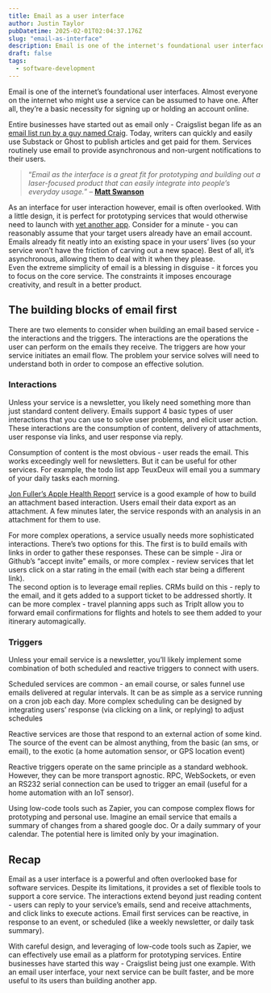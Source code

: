 ```yaml
---
title: Email as a user interface
author: Justin Taylor
pubDatetime: 2025-02-01T02:04:37.176Z
slug: "email-as-interface"
description: Email is one of the internet's foundational user interfaces. Almost everyone on the internet who might use a service can be assumed to have one. As an interface for user interaction however, email is often overlooked.
draft: false
tags:
  - software-development
---
```


Email is one of the internet’s foundational user interfaces. Almost everyone on the internet who might use a service can be assumed to have one. After all, they’re a basic necessity for signing up or holding an account online.

Entire businesses have started out as email only - Craigslist began life as an [email list run by a guy named Craig](https://www.craigslist.org/about/mission_and_history). Today, writers can quickly and easily use Substack or Ghost to publish articles and get paid for them. Services routinely use email to provide asynchronous and non-urgent notifications to their users.

> “_Email as the interface is a great fit for prototyping and building out a laser-focused product that can easily integrate into people’s everyday usage._”
> – **[Matt Swanson](https://mdswanson.com/blog/2013/07/21/email-as-the-interface.html)**

As an interface for user interaction however, email is often overlooked. With a little design, it is perfect for prototyping services that would otherwise need to launch with [yet another app](https://sjustintaylor.me/app-not-required/). Consider for a minute - you can reasonably assume that your target users already have an email account. Emails already fit neatly into an existing space in your users’ lives (so your service won’t have the friction of carving out a new space). Best of all, it’s asynchronous, allowing them to deal with it when they please.  
Even the extreme simplicity of email is a blessing in disguise - it forces you to focus on the core service. The constraints it imposes encourage creativity, and result in a better product.

## The building blocks of email first

There are two elements to consider when building an email based service - the interactions and the triggers. The interactions are the operations the user can perform on the emails they receive. The triggers are how your service initiates an email flow. The problem your service solves will need to understand both in order to compose an effective solution.

### Interactions

Unless your service is a newsletter, you likely need something more than just standard content delivery. Emails support 4 basic types of user interactions that you can use to solve user problems, and elicit user action. These interactions are the consumption of content, delivery of attachments, user response via links, and user response via reply.

Consumption of content is the most obvious - user reads the email. This works exceedingly well for newsletters. But it can be useful for other services. For example, the todo list app TeuxDeux will email you a summary of your daily tasks each morning.

[Jon Fuller’s Apple Health Report](https://sep.com/blog/emaii-a-different-kind-of-user-interface/) service is a good example of how to build an attachment based interaction. Users email their data export as an attachment. A few minutes later, the service responds with an analysis in an attachment for them to use.

For more complex operations, a service usually needs more sophisticated interactions. There’s two options for this. The first is to build emails with links in order to gather these responses. These can be simple - Jira or Github’s “accept invite” emails, or more complex - review services that let users click on a star rating in the email (with each star being a different link).  
The second option is to leverage email replies. CRMs build on this - reply to the email, and it gets added to a support ticket to be addressed shortly. It can be more complex - travel planning apps such as TripIt allow you to forward email confirmations for flights and hotels to see them added to your itinerary automagically.

### Triggers

Unless your email service is a newsletter, you’ll likely implement some combination of both scheduled and reactive triggers to connect with users.

Scheduled services are common - an email course, or sales funnel use emails delivered at regular intervals. It can be as simple as a service running on a cron job each day. More complex scheduling can be designed by integrating users’ response (via clicking on a link, or replying) to adjust schedules

Reactive services are those that respond to an external action of some kind. The source of the event can be almost anything, from the basic (an sms, or email), to the exotic (a home automation sensor, or GPS location event)

Reactive triggers operate on the same principle as a standard webhook. However, they can be more transport agnostic. RPC, WebSockets, or even an RS232 serial connection can be used to trigger an email (useful for a home automation with an IoT sensor).

Using low-code tools such as Zapier, you can compose complex flows for prototyping and personal use. Imagine an email service that emails a summary of changes from a shared google doc. Or a daily summary of your calendar. The potential here is limited only by your imagination.

## Recap

Email as a user interface is a powerful and often overlooked base for software services. Despite its limitations, it provides a set of flexible tools to support a core service. The interactions extend beyond just reading content - users can reply to your service’s emails, send and receive attachments, and click links to execute actions. Email first services can be reactive, in response to an event, or scheduled (like a weekly newsletter, or daily task summary).

With careful design, and leveraging of low-code tools such as Zapier, we can effectively use email as a platform for prototyping services. Entire businesses have started this way - Craigslist being just one example. With an email user interface, your next service can be built faster, and be more useful to its users than building another app.
